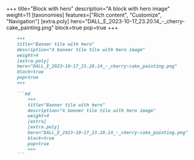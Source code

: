 +++
title="Block with hero"
description="A block with hero image"
weight=11
[taxonomies]
features=["Rich content", "Customize", "Navigation"]
[extra.poly]
hero="DALL_E_2023-10-17_23.20.14_-_cherry-cake_painting.png"
block=true
pop=true
+++

```md
    +++
    title="Banner tile with hero"
    description="A banner tile tile with hero image"
    weight=4
    [extra.poly]
    hero="DALL_E_2023-10-17_23.20.14_-_cherry-cake_painting.png"
    block=true
    pop=true
    +++

    ```md
        +++
        title="Banner tile with hero"
        description="A banner tile tile with hero image"
        weight=4
        [extra]
        [extra.poly]
        hero="DALL_E_2023-10-17_23.20.14_-_cherry-cake_painting.png"
        block=true
        pop=true
        +++
    ```
```